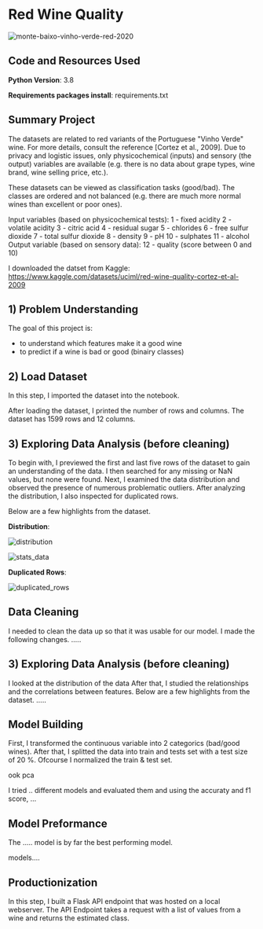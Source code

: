 # Red Wine Quality 

![monte-baixo-vinho-verde-red-2020](https://user-images.githubusercontent.com/43603147/229355343-3c43530d-ba2e-4f69-a8c5-68ad170612f2.jpg)

## Code and Resources Used 
**Python Version**: 3.8

**Requirements packages install**: requirements.txt

## Summary Project
The datasets are related to red variants of the Portuguese "Vinho Verde" wine. For more details, consult the reference [Cortez et al., 2009]. Due to privacy and logistic issues, only physicochemical (inputs) and sensory (the output) variables are available (e.g. there is no data about grape types, wine brand, wine selling price, etc.).


These datasets can be viewed as classification tasks (good/bad). The classes are ordered and not balanced (e.g. there are much more normal wines than excellent or poor ones).

Input variables (based on physicochemical tests): 1 - fixed acidity 2 - volatile acidity 3 - citric acid 4 - residual sugar 5 - chlorides 6 - free sulfur dioxide 7 - total sulfur dioxide 8 - density 9 - pH 10 - sulphates 11 - alcohol Output variable (based on sensory data): 12 - quality (score between 0 and 10)

I downloaded the datset from Kaggle: https://www.kaggle.com/datasets/uciml/red-wine-quality-cortez-et-al-2009



## 1) Problem Understanding
The goal of this project is:
  - to understand which features make it a good wine
  - to predict if a wine is bad or good (binairy classes)

## 2) Load Dataset

In this step, I imported the dataset into the notebook.

After loading the dataset, I printed the number of rows and columns. The dataset has 1599 rows and 12 columns.


## 3) Exploring Data Analysis (before cleaning)
To begin with, I previewed the first and last five rows of the dataset to gain an understanding of the data. I then searched for any missing or NaN values, but none were found. Next, I examined the data distribution and observed the presence of numerous problematic outliers. After analyzing the distribution, I also inspected for duplicated rows.

Below are a few highlights from the dataset. 


**Distribution**: 

![distribution](https://user-images.githubusercontent.com/43603147/228236149-a211f1cc-e800-4b31-979d-37f759190b18.PNG)

![stats_data](https://user-images.githubusercontent.com/43603147/229358133-8d3bf858-ab92-4686-9e95-8b453d434bad.png)


**Duplicated  Rows**:

![duplicated_rows](https://user-images.githubusercontent.com/43603147/228237162-91c5d576-af19-44b6-bfa6-00363297b7ae.PNG)


## Data Cleaning
I needed to clean the data up so that it was usable for our model. I made the following changes.
.....

## 3) Exploring Data Analysis (before cleaning)
I looked at the distribution of the data 
After that, I studied the relationships and the correlations between features. 
Below are a few highlights from the dataset. 
.....

## Model Building
First, I transformed the continuous variable into 2 categorics (bad/good wines). After that, I splitted the data into train and tests set with a test size of 20 %.
Ofcourse I normalized the train & test set. 

ook pca 

I tried .. different models and evaluated them and using the accuraty and f1 score, ...


## Model Preformance
The ..... model is by far the best performing model. 

models....

## Productionization
In this step, I built a Flask API endpoint that was hosted on a local webserver. 
The API Endpoint takes a request with a list of values from a wine and returns the estimated  class.

